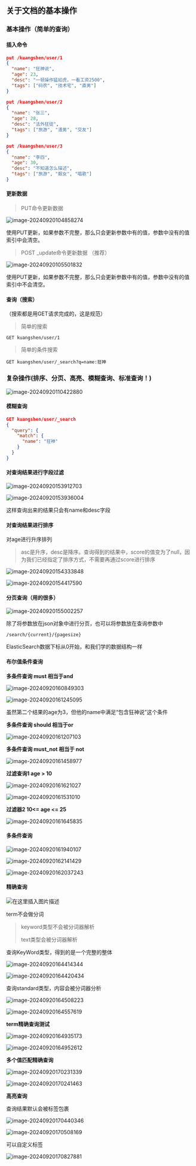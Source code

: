 ## 关于文档的基本操作

### 基本操作（简单的查询）

#### 插入命令

```json
put /kuangshen/user/1
{
  "name": "狂神说",
  "age": 23,
  "desc": "一顿操作猛如虎，一看工资2500",
  "tags": ["码农", "技术宅", "直男"]
}

put /kuangshen/user/2
{
  "name": "张三",
  "age": 28,
  "desc": "法外狂徒",
  "tags": ["旅游", "渣男", "交友"]
}

put /kuangshen/user/3
{
  "name": "李四",
  "age": 30,
  "desc": "不知道怎么描述",
  "tags": ["旅游", "靓女", "唱歌"]
}


```

#### 更新数据

> PUT命令更新数据

![image-20240920104858274](./assets/08.关于文档的基本操作/image-20240920104858274.png)

使用PUT更新，如果参数不完整，那么只会更新参数中有的值，参数中没有的值索引中会清空。

> POST _update命令更新数据 （推荐）

![image-20240920105501832](./assets/08.关于文档的基本操作/image-20240920105501832.png)

使用PUT更新，如果参数不完整，那么只会更新参数中有的值，参数中没有的值索引中不会清空。

#### 查询（搜索）

（搜索都是用GET请求完成的，这是规范）

> 简单的搜索

```
GET kuangshen/user/1
```

> 简单的条件搜索

```
GET kuangshen/user/_search?q=name:狂神
```

### 复杂操作(排序、分页、高亮、模糊查询、标准查询！)

![image-20240920110422880](./assets/08.关于文档的基本操作/image-20240920110422880.png)

#### 模糊查询

```json
GET kuangshen/user/_search
{
  "query": {
    "match": {
      "name": "狂神"
    }
  }
}
```

#### 对查询结果进行字段过滤

![image-20240920153912703](./assets/08.关于文档的基本操作/image-20240920153912703.png)

![image-20240920153936004](./assets/08.关于文档的基本操作/image-20240920153936004.png)

这样查询出来的结果只会有name和desc字段

#### 对查询结果进行排序

对age进行升序排列

> asc是升序，desc是降序。查询得到的结果中，score的值变为了null，因为我们已经指定了排序方式，不需要再通过score进行排序  

![image-20240920154333848](./assets/08.关于文档的基本操作/image-20240920154333848.png)

![image-20240920154417590](./assets/08.关于文档的基本操作/image-20240920154417590.png)

#### 分页查询（用的很多）

![image-20240920155002257](./assets/08.关于文档的基本操作/image-20240920155002257.png)

除了将参数放在json对象中进行分页，也可以将参数放在查询参数中

```
/search/{current}/{pagesize}
```

ElasticSearch数据下标从0开始，和我们学的数据结构一样

#### 布尔值条件查询

 **多条件查询 must 相当于and**



![image-20240920160849303](./assets/08.关于文档的基本操作/image-20240920160849303.png)

![image-20240920161245095](./assets/08.关于文档的基本操作/image-20240920161245095.png)

虽然第二个结果的age为3，但他的name中满足“包含狂神说”这个条件

**多条件查询 should 相当于or**

![image-20240920161207103](./assets/08.关于文档的基本操作/image-20240920161207103.png)

**多条件查询 must_not 相当于 not**

![image-20240920161458977](./assets/08.关于文档的基本操作/image-20240920161458977.png)

**过滤查询1 age > 10**

![image-20240920161621027](./assets/08.关于文档的基本操作/image-20240920161621027.png)

![image-20240920161531010](./assets/08.关于文档的基本操作/image-20240920161531010.png)

**过滤器2  10<= age <= 25**		 

![image-20240920161645835](./assets/08.关于文档的基本操作/image-20240920161645835.png)

#### 多条件查询

![image-20240920161940107](./assets/08.关于文档的基本操作/image-20240920161940107.png)

![image-20240920162141429](./assets/08.关于文档的基本操作/image-20240920162141429.png)

![image-20240920162037243](./assets/08.关于文档的基本操作/image-20240920162037243.png)

#### 精确查询

![在这里插入图片描述](./assets/08.关于文档的基本操作/pic_center-1719652163915-27.png)

term不会做分词

> keyword类型不会被分词器解析
>
> text类型会被分词器解析

查询KeyWord类型，得到的是一个完整的整体

![image-20240920164414344](./assets/08.关于文档的基本操作/image-20240920164414344.png)

![image-20240920164420434](./assets/08.关于文档的基本操作/image-20240920164420434.png)

查询standard类型，内容会被分词器分析

![image-20240920164508223](./assets/08.关于文档的基本操作/image-20240920164508223.png)

![image-20240920164557619](./assets/08.关于文档的基本操作/image-20240920164557619.png)

**term精确查询测试**

![image-20240920164935173](./assets/08.关于文档的基本操作/image-20240920164935173.png)

![image-20240920164952612](./assets/08.关于文档的基本操作/image-20240920164952612.png)

**多个值匹配精确查询**

![image-20240920170231339](./assets/08.关于文档的基本操作/image-20240920170231339.png)

![image-20240920170241463](./assets/08.关于文档的基本操作/image-20240920170241463.png)   

**高亮查询**

查询结果默认会被<em></em>标签包裹

![image-20240920170440346](./assets/08.关于文档的基本操作/image-20240920170440346.png)

![image-20240920170508169](./assets/08.关于文档的基本操作/image-20240920170508169.png)

可以自定义标签

![image-20240920170827881](./assets/08.关于文档的基本操作/image-20240920170827881.png)


